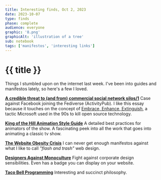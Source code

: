 ```yaml
---
title: Interesting finds, Oct 2, 2023
date: 2023-10-07
type: finds
phase: complete
audience: everyone
graphic: '8.png'
graphicAlt: 'illustration of a tree'
sub: notebook
tags: ['manifestos', 'interesting links']
---
```

# {{ title }}

Things I stumbled upon on the internet last week. I've been into guides and manifestos lately, so here's a few I loved. <!--more-->

**[A credible threat to (and from) commercial social network silos/1](http://wok.oblomov.eu/tecnologia/credible-threat-1/)**
Case against Facebook joining the Fediverse (ActivityPub). I like this essay because it touches on the concept of [Embrace, Enhance, Extinguish](https://en.wikipedia.org/wiki/Embrace,_extend,_and_extinguish), a tactic Microsoft used in the 90s to kill open source technology.

**[King of the Hill Animation Style Guide](https://imgur.com/a/PiJLk)**
A detailed best practices for animators of the show. A fascinating peek into all the work that goes into animating a classic tv show. 

**[The Website Obesity Crisis](https://idlewords.com/talks/website_obesity.htm)**
I can never get enough manifestos against what I like to call *"flash and trash"* web design. 

**[Designers Against Monoculture](https://designmanifestos.org/noah-scalin-designers-against-monoculture/)**
Fight against corporate design sensibilities. Even has a badge you can display on your website.

**[Taco Bell Programming](https://every.sdf.org/US_ASCII/Geekish/various/taco_bell.txt)**
Interesting and succinct philosophy. 
